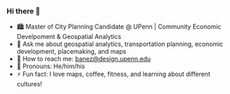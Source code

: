 ### Hi there 👋

- 🏙 Master of City Planning Candidate @ UPenn | Community Economic Develpoment & Geospatial Analytics
- 💬 Ask me about geospatial analytics, transportation planning, economic development, placemaking, and maps  
- 📩 How to reach me: banez@design.upenn.edu
- 👤 Pronouns: He/him/his
- ⚡ Fun fact: I love maps, coffee, fitness, and learning about different cultures!

